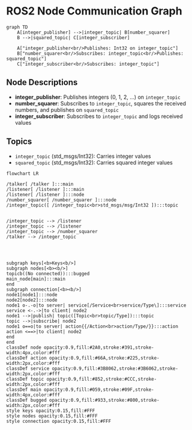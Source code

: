 # ROS2 Node Communication Graph

```mermaid
graph TD
    A[integer_publisher] -->|integer_topic| B[number_squarer]
    B -->|squared_topic| C[integer_subscriber]

    A["integer_publisher<br/>Publishes: Int32 on integer_topic"]
    B["number_squarer<br/>Subscribes: integer_topic<br/>Publishes: squared_topic"]
    C["integer_subscriber<br/>Subscribes: integer_topic"]
```

## Node Descriptions

-  **integer_publisher**: Publishes integers (0, 1, 2, ...) on `integer_topic`
-  **number_squarer**: Subscribes to `integer_topic`, squares the received numbers, and publishes on `squared_topic`
-  **integer_subscriber**: Subscribes to `integer_topic` and logs received values

## Topics

-  `integer_topic` (std_msgs/Int32): Carries integer values
-  `squared_topic` (std_msgs/Int32): Carries squared integer values

```mermaid
flowchart LR

/talker[ /talker ]:::main
/listener[ /listener ]:::main
/listener[ /listener ]:::node
/number_squarer[ /number_squarer ]:::node
/integer_topic([ /integer_topic<br>std_msgs/msg/Int32 ]):::topic


/integer_topic --> /listener
/integer_topic --> /listener
/integer_topic --> /number_squarer
/talker --> /integer_topic




subgraph keys[<b>Keys<b/>]
subgraph nodes[<b><b/>]
topicb((No connected)):::bugged
main_node[main]:::main
end
subgraph connection[<b><b/>]
node1[node1]:::node
node2[node2]:::node
node1 o-.-o|to server| service[/Service<br>service/Type\]:::service
service <-.->|to client| node2
node1 -->|publish| topic([Topic<br>topic/Type]):::topic
topic -->|subscribe| node2
node1 o==o|to server| action{{/Action<br>action/Type/}}:::action
action <==>|to client| node2
end
end
classDef node opacity:0.9,fill:#2A0,stroke:#391,stroke-width:4px,color:#fff
classDef action opacity:0.9,fill:#66A,stroke:#225,stroke-width:2px,color:#fff
classDef service opacity:0.9,fill:#3B8062,stroke:#3B6062,stroke-width:2px,color:#fff
classDef topic opacity:0.9,fill:#852,stroke:#CCC,stroke-width:2px,color:#fff
classDef main opacity:0.9,fill:#059,stroke:#09F,stroke-width:4px,color:#fff
classDef bugged opacity:0.9,fill:#933,stroke:#800,stroke-width:2px,color:#fff
style keys opacity:0.15,fill:#FFF
style nodes opacity:0.15,fill:#FFF
style connection opacity:0.15,fill:#FFF

```
